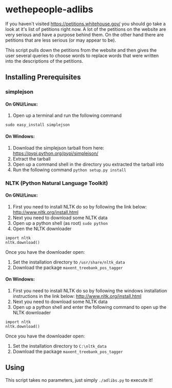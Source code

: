 wethepeople-adlibs
==================

If you haven't visited https://petitions.whitehouse.gov/ you should go take a look at it's list of petitions right now. A lot of the petitions on the website are very serious and have a purpose behind them. On the other hand there are petitions that are less serious (or may appear to be).

This script pulls down the petitions from the website and then gives the user several queries to choose words to replace words that were written into the descriptions of the petitions.

## Installing Prerequisites

### simplejson

#### On GNU/Linux:

  1. Open up a terminal and run the following command
  ```
  sudo easy_install simplejson
  ```

#### On Windows:

  1. Download the simplejson tarball from here: https://pypi.python.org/pypi/simplejson/
  2. Extract the tarball
  3. Open up a command shell in the directory you extracted the tarball into
  4. Run the following command `python setup.py install`

### NLTK (Python Natural Language Toolkit)

#### On GNU/Linux:

  1. First you need to install NLTK do so by following the link below:
  http://www.nltk.org/install.html
  2. Next you need to download some NLTK data
  3. Open up a python shell (as root) `sudo python`
  4. Open the NLTK downloader
  ```
  import nltk
  nltk.download()
  ```
  Once you have the downloader open:
  
  1. Set the installation directory to `/usr/share/nltk_data`
  2. Download the package `maxent_treebank_pos_tagger`

#### On Windows:

  1. First you need to install NLTK do so by following the windows installation instructions in the link below:
  http://www.nltk.org/install.html
  2. Next you need to download some NLTK data
  3. Open up a python shell and enter the following command to open up the NLTK downloader
  ```
  import nltk
  nltk.download()
  ```
  Once you have the downloader open:
  
  1. Set the installation directory to `C:\nltk_data`
  2. Download the package `maxent_treebank_pos_tagger`

## Using

This script takes no parameters, just simply `./adlibs.py` to execute it!
